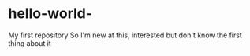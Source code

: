 # hello-world-
My first repository 
So I'm new at this, interested but don't know the first thing about it 
